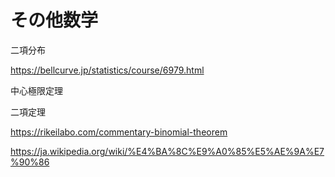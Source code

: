 # その他数学

二項分布

https://bellcurve.jp/statistics/course/6979.html


中心極限定理


二項定理

https://rikeilabo.com/commentary-binomial-theorem

https://ja.wikipedia.org/wiki/%E4%BA%8C%E9%A0%85%E5%AE%9A%E7%90%86



